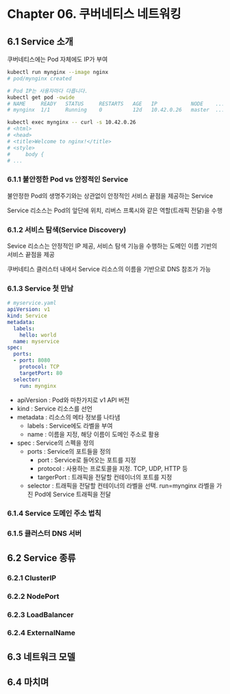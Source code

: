 # Chapter 06. 쿠버네티스 네트워킹

## 6.1 Service 소개
쿠버네티스에는 Pod 자체에도 IP가 부여
```bash
kubectl run mynginx --image nginx
# pod/mynginx created

# Pod IP는 사용자마다 다릅니다.
kubectl get pod -owide
# NAME     READY   STATUS     RESTARTS   AGE   IP           NODE    ...
# mynginx  1/1     Running    0          12d   10.42.0.26   master  ...

kubectl exec mynginx -- curl -s 10.42.0.26
# <html>
# <head>
# <title>Welcome to nginx!</title>
# <style>
#     body {
# ...
```
### 6.1.1 불안정한 Pod vs 안정적인 Service
불안정한 Pod의 생명주기와는 상관없이 안정적인 서비스 끝점을 제공하는 Service

Service 리소스는 Pod의 앞단에 위치, 리버스 프록시와 같은 역할(트래픽 전달)을 수행

### 6.1.2 서비스 탐색(Service Discovery)
Sevice 리소스는 안정적인 IP 제공, 서비스 탐색 기능을 수행하는 도메인 이름 기반의 서비스 끝점을 제공

쿠버네티스 클러스터 내에서 Service 리소스의 이름을 기반으로 DNS 참조가 가능
### 6.1.3 Service 첫 만남
```yaml
# myservice.yaml
apiVersion: v1
kind: Service
metadata:
  labels:
    hello: world
  name: myservice
spec:
  ports:
  - port: 8080
    protocol: TCP
    targetPort: 80
  selector:
    run: mynginx
```
- apiVersion : Pod와 마찬가지로 v1 API 버전
- kind : Service 리소스를 선언
- metadata : 리소스의 메타 정보를 나타냄
  - labels : Service에도 라벨을 부여
  - name : 이름을 지정, 해당 이름이 도메인 주소로 활용
- spec : Service의 스펙을 정의
  - ports : Service의 포트들을 정의
    - port : Service로 들어오는 포트를 지정
    - protocol : 사용하는 프로토콜을 지정. TCP, UDP, HTTP 등
    - targerPort : 트래픽을 전달할 컨테이너의 포트를 지정
  - selector : 트래픽을 전달할 컨테이너의 라벨을 선택. run=mynginx 라벨을 가진 Pod에 Service 트래픽을 전달

### 6.1.4 Service 도메인 주소 법칙
### 6.1.5 클러스터 DNS 서버








## 6.2 Service 종류
### 6.2.1 ClusterIP
### 6.2.2 NodePort
### 6.2.3 LoadBalancer
### 6.2.4 ExternalName

## 6.3 네트워크 모델

## 6.4 마치며